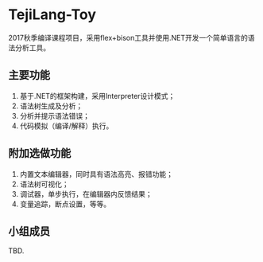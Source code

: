 # TejiLang-Toy
2017秋季编译课程项目，采用flex+bison工具并使用.NET开发一个简单语言的语法分析工具。

## 主要功能

1. 基于.NET的框架构建，采用Interpreter设计模式；
2. 语法树生成及分析；
3. 分析并提示语法错误；
4. 代码模拟（编译/解释）执行。

## 附加选做功能

1. 内置文本编辑器，同时具有语法高亮、报错功能；
2. 语法树可视化；
3. 调试器，单步执行，在编辑器内反馈结果；
4. 变量追踪，断点设置，等等。

## 小组成员

TBD.
